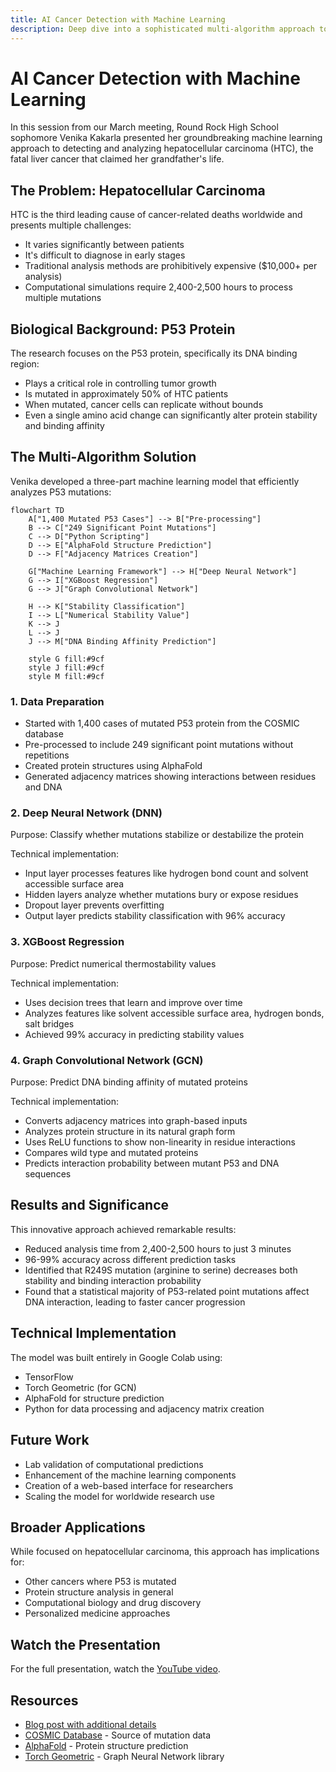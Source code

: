 ```yaml
---
title: AI Cancer Detection with Machine Learning
description: Deep dive into a sophisticated multi-algorithm approach to detecting and analyzing hepatocellular carcinoma
---
```


# AI Cancer Detection with Machine Learning

In this session from our March meeting, Round Rock High School sophomore Venika Kakarla presented her groundbreaking machine learning approach to detecting and analyzing hepatocellular carcinoma (HTC), the fatal liver cancer that claimed her grandfather's life.

## The Problem: Hepatocellular Carcinoma

HTC is the third leading cause of cancer-related deaths worldwide and presents multiple challenges:

- It varies significantly between patients
- It's difficult to diagnose in early stages
- Traditional analysis methods are prohibitively expensive ($10,000+ per analysis)
- Computational simulations require 2,400-2,500 hours to process multiple mutations

## Biological Background: P53 Protein

The research focuses on the P53 protein, specifically its DNA binding region:

- Plays a critical role in controlling tumor growth
- Is mutated in approximately 50% of HTC patients
- When mutated, cancer cells can replicate without bounds
- Even a single amino acid change can significantly alter protein stability and binding affinity

## The Multi-Algorithm Solution

Venika developed a three-part machine learning model that efficiently analyzes P53 mutations:

```mermaid
flowchart TD
    A["1,400 Mutated P53 Cases"] --> B["Pre-processing"]
    B --> C["249 Significant Point Mutations"]
    C --> D["Python Scripting"]
    D --> E["AlphaFold Structure Prediction"]
    D --> F["Adjacency Matrices Creation"]

    G["Machine Learning Framework"] --> H["Deep Neural Network"]
    G --> I["XGBoost Regression"]
    G --> J["Graph Convolutional Network"]
    
    H --> K["Stability Classification"]
    I --> L["Numerical Stability Value"]
    K --> J
    L --> J
    J --> M["DNA Binding Affinity Prediction"]
    
    style G fill:#9cf
    style J fill:#9cf
    style M fill:#9cf
```

### 1. Data Preparation

- Started with 1,400 cases of mutated P53 protein from the COSMIC database
- Pre-processed to include 249 significant point mutations without repetitions
- Created protein structures using AlphaFold
- Generated adjacency matrices showing interactions between residues and DNA

### 2. Deep Neural Network (DNN)

Purpose: Classify whether mutations stabilize or destabilize the protein

Technical implementation:
- Input layer processes features like hydrogen bond count and solvent accessible surface area
- Hidden layers analyze whether mutations bury or expose residues 
- Dropout layer prevents overfitting
- Output layer predicts stability classification with 96% accuracy

### 3. XGBoost Regression

Purpose: Predict numerical thermostability values

Technical implementation:
- Uses decision trees that learn and improve over time
- Analyzes features like solvent accessible surface area, hydrogen bonds, salt bridges
- Achieved 99% accuracy in predicting stability values

### 4. Graph Convolutional Network (GCN)

Purpose: Predict DNA binding affinity of mutated proteins

Technical implementation:
- Converts adjacency matrices into graph-based inputs
- Analyzes protein structure in its natural graph form
- Uses ReLU functions to show non-linearity in residue interactions
- Compares wild type and mutated proteins
- Predicts interaction probability between mutant P53 and DNA sequences

## Results and Significance

This innovative approach achieved remarkable results:

- Reduced analysis time from 2,400-2,500 hours to just 3 minutes
- 96-99% accuracy across different prediction tasks
- Identified that R249S mutation (arginine to serine) decreases both stability and binding interaction probability
- Found that a statistical majority of P53-related point mutations affect DNA interaction, leading to faster cancer progression

## Technical Implementation

The model was built entirely in Google Colab using:
- TensorFlow
- Torch Geometric (for GCN)
- AlphaFold for structure prediction
- Python for data processing and adjacency matrix creation

## Future Work

- Lab validation of computational predictions
- Enhancement of the machine learning components
- Creation of a web-based interface for researchers
- Scaling the model for worldwide research use

## Broader Applications

While focused on hepatocellular carcinoma, this approach has implications for:
- Other cancers where P53 is mutated
- Protein structure analysis in general
- Computational biology and drug discovery
- Personalized medicine approaches

## Watch the Presentation

For the full presentation, watch the [YouTube video](https://www.youtube.com/watch?v=ArqkC5sQjEY).

## Resources

- [Blog post with additional details](../../blog/2025-03-20-ai-cancer-detection-breakthrough/index.md)
- [COSMIC Database](https://cancer.sanger.ac.uk/cosmic) - Source of mutation data
- [AlphaFold](https://alphafold.ebi.ac.uk/) - Protein structure prediction
- [Torch Geometric](https://pytorch-geometric.readthedocs.io/) - Graph Neural Network library
